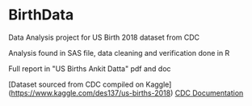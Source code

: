 # BirthData
Data Analysis project for US Birth 2018 dataset from CDC

Analysis found in SAS file, data cleaning and verification done in R

Full report in "US Births Ankit Datta" pdf and doc

[Dataset sourced from CDC compiled on Kaggle] (https://www.kaggle.com/des137/us-births-2018)
[CDC Documentation](https://ftp.cdc.gov/pub/Health_Statistics/NCHS/Dataset_Documentation/DVS/natality/UserGuide2018-508.pdf)
